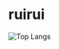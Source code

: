 # ruirui
![Top Langs](https://github-readme-stats.vercel.app/api/top-langs/?username=ruirui23&layout=compact)
